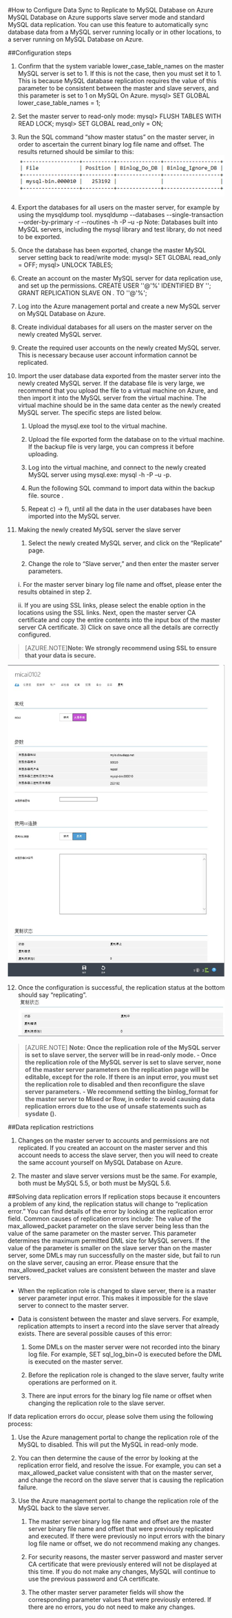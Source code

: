 <properties linkid="" urlDisplayName="" pageTitle="How to Configure Data Sync to Replicate to MySQL Database on Azure – Microsoft Azure Cloud" metaKeywords="Azure 云,技术文档,文档与资源,MySQL,数据库,服务限制,数据复制，Azure MySQL, MySQL PaaS,Azure MySQL PaaS, Azure MySQL Service, Azure RDS" description="Helps you to understand how to use the data sync function to replicate local MySQL instances to the cloud." metaCanonical="" services="MySQL" documentationCenter="Services" title="" authors="" solutions="" manager="" editor="" />

<tags ms.service="mysql" ms.date="" wacn.date="09/16/2015"/>

#How to Configure Data Sync to Replicate to MySQL Database on Azure
MySQL Database on Azure supports slave server mode and standard MySQL data replication. You can use this feature to automatically sync database data from a MySQL server running locally or in other locations, to a server running on MySQL Database on Azure.

##Configuration steps
1.	Confirm that the system variable lower_case_table_names on the master MySQL server is set to 1. If this is not the case, then you must set it to 1. This is because MySQL database replication requires the value of this parameter to be consistent between the master and slave servers, and this parameter is set to 1 on MySQL On Azure. mysql> SET GLOBAL lower_case_table_names = 1;
2.	Set the master server to read-only mode: mysql> FLUSH TABLES WITH READ LOCK; mysql> SET GLOBAL read_only = ON;
3.	Run the SQL command “show master status” on the master server, in order to ascertain the current binary log file name and offset. The results returned should be similar to this: ![Return to results](./media/mysql-database-data-replication/packet.png)

4.	Export the databases for all users on the master server, for example by using the mysqldump tool. mysqldump --databases <database name> --single-transaction --order-by-primary -r <backup file name> --routines -h<server address> -P<port number> –u<username> -p<password> Note: Databases built into MySQL servers, including the mysql library and test library, do not need to be exported.
5.	Once the database has been exported, change the master MySQL server setting back to read/write mode: mysql> SET GLOBAL read_only = OFF; mysql> UNLOCK TABLES;  
6.	Create an account on the master MySQL server for data replication use, and set up the permissions. CREATE USER '<your user>'@'%' IDENTIFIED BY '<your password>'; GRANT REPLICATION SLAVE ON *.* TO '<your user>'@'%';
7.	Log into the Azure management portal and create a new MySQL server on MySQL Database on Azure.
8.	Create individual databases for all users on the master server on the newly created MySQL server.
9.	Create the required user accounts on the newly created MySQL server. This is necessary because user account information cannot be replicated.
10.	Import the user database data exported from the master server into the newly created MySQL server. If the database file is very large, we recommend that you upload the file to a virtual machine on Azure, and then import it into the MySQL server from the virtual machine. The virtual machine should be in the same data center as the newly created MySQL server. The specific steps are listed below.

	1) Upload the mysql.exe tool to the virtual machine.

	2) Upload the file exported form the database on to the virtual machine. If the backup file is very large, you can compress it before uploading.

	3) Log into the virtual machine, and connect to the newly created MySQL server using mysql.exe: mysql -h<server address> -P<port number> –u<username> -p<password>.

	4) Run the following SQL command to import data within the backup file. source <backup file name>.

	5) Repeat c) -> f), until all the data in the user databases have been imported into the MySQL server.

11.	Making the newly created MySQL server the slave server

	1) Select the newly created MySQL server, and click on the “Replicate” page.

	2) Change the role to “Slave server,” and then enter the master server parameters.

	i. For the master server binary log file name and offset, please enter the results obtained in step 2.

	ii. If you are using SSL links, please select the enable option in the locations using the SSL links. Next, open the master server CA certificate and copy the entire contents into the input box of the master server CA certificate. 3) Click on save once all the details are correctly configured.

>[AZURE.NOTE]**Note: We strongly recommend using SSL to ensure that your data is secure.**

![Configuration process](./media/mysql-database-data-replication/replicationsetting.png)


12.	Once the configuration is successful, the replication status at the bottom should say “replicating”. ![Configuration process](./media/mysql-database-data-replication/replicationstatus.png)

>[AZURE.NOTE] **Note: Once the replication role of the MySQL server is set to slave server, the server will be in read-only mode. - Once the replication role of the MySQL server is set to slave server, none of the master server parameters on the replication page will be editable, except for the role. If there is an input error, you must set the replication role to disabled and then reconfigure the slave server parameters. - We recommend setting the binlog_format for the master server to Mixed or Row, in order to avoid causing data replication errors due to the use of unsafe statements such as sysdate ().**


##Data replication restrictions
1. Changes on the master server to accounts and permissions are not replicated. If you created an account on the master server and this account needs to access the slave server, then you will need to create the same account yourself on MySQL Database on Azure.

2. The master and slave server versions must be the same. For example, both must be MySQL 5.5, or both must be MySQL 5.6.

##Solving data replication errors
If replication stops because it encounters a problem of any kind, the replication status will change to “replication error.” You can find details of the error by looking at the replication error field. Common causes of replication errors include: The value of the max_allowed_packet parameter on the slave server being less than the value of the same parameter on the master server. This parameter determines the maximum permitted DML size for MySQL servers. If the value of the parameter is smaller on the slave server than on the master server, some DMLs may run successfully on the master side, but fail to run on the slave server, causing an error. Please ensure that the max_allowed_packet values are consistent between the master and slave servers.

- When the replication role is changed to slave server, there is a master server parameter input error. This makes it impossible for the slave server to connect to the master server.

- Data is consistent between the master and slave servers. For example, replication attempts to insert a record into the slave server that already exists. There are several possible causes of this error:

	1) Some DMLs on the master server were not recorded into the binary log file. For example, SET sql_log_bin=0 is executed before the DML is executed on the master server.

	2) Before the replication role is changed to the slave server, faulty write operations are performed on it.

	3) There are input errors for the binary log file name or offset when changing the replication role to the slave server.

If data replication errors do occur, please solve them using the following process:

1.	Use the Azure management portal to change the replication role of the MySQL to disabled. This will put the MySQL in read-only mode.

2.	You can then determine the cause of the error by looking at the replication error field, and resolve the issue. For example, you can set a max_allowed_packet value consistent with that on the master server, and change the record on the slave server that is causing the replication failure.

3.	Use the Azure management portal to change the replication role of the MySQL back to the slave server.


	1) The master server binary log file name and offset are the master server binary file name and offset that were previously replicated and executed. If there were previously no input errors with the binary log file name or offset, we do not recommend making any changes.

	2) For security reasons, the master server password and master server CA certificate that were previously entered will not be displayed at this time. If you do not make any changes, MySQL will continue to use the previous password and CA certificate.

	3) The other master server parameter fields will show the corresponding parameter values that were previously entered. If there are no errors, you do not need to make any changes.
